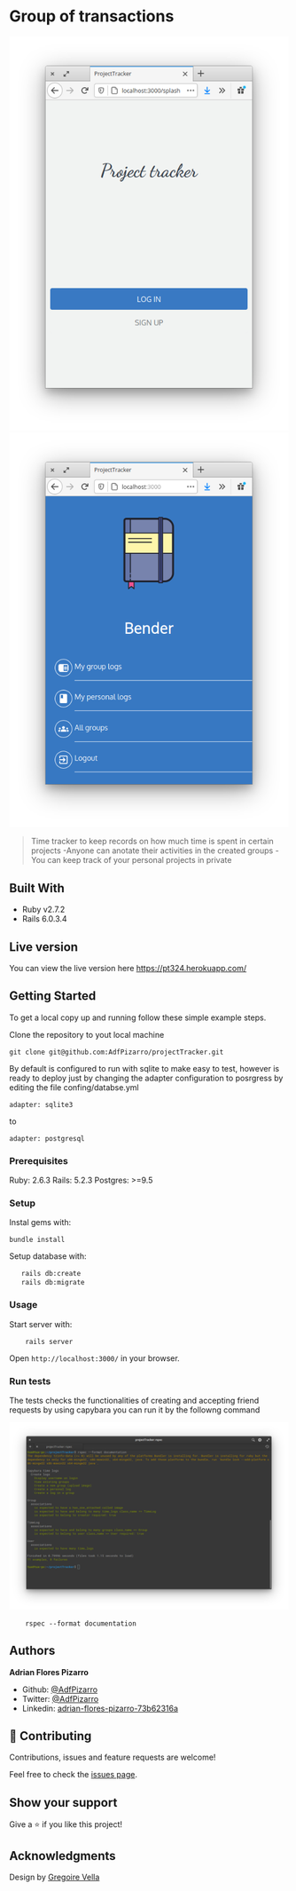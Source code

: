 # Group of transactions

![screenshot](./img/splash.png)
![screenshot](./img/profile.png)

> Time tracker to keep records on how much time is spent in certain projects
 -Anyone can anotate their activities in the created groups
 -You can keep track of your personal projects in private


## Built With

- Ruby v2.7.2
- Rails 6.0.3.4

## Live version

You can view the live version here
https://pt324.herokuapp.com/

## Getting Started


To get a local copy up and running follow these simple example steps.

Clone the repository to yout local machine

```
git clone git@github.com:AdfPizarro/projectTracker.git
```
By default is configured to run with sqlite to make easy to test, however
is ready to deploy just by changing the adapter configuration to posrgress
by editing the file confing/databse.yml

```
adapter: sqlite3
```
 to

```
adapter: postgresql
```

### Prerequisites

Ruby: 2.6.3
Rails: 5.2.3
Postgres: >=9.5

### Setup

Instal gems with:

```
bundle install
```

Setup database with:

```
   rails db:create
   rails db:migrate
```

### Usage

Start server with:

```
    rails server
```

Open `http://localhost:3000/` in your browser.

### Run tests

The tests checks the functionalities of creating and accepting friend requests
by using capybara you can run it by the followng command

![screenshot](./img/test.png)

```
    rspec --format documentation
```


## Authors

 **Adrian Flores Pizarro**

- Github: [@AdfPizarro](https://github.com/AdfPizarro)
- Twitter: [@AdfPizarro](https://twitter.com/adfpizarro)
- Linkedin: [adrian-flores-pizarro-73b62316a](https://www.linkedin.com/in/adrian-flores-pizarro-73b62316a/)

## 🤝 Contributing

Contributions, issues and feature requests are welcome!

Feel free to check the [issues page](issues/).

## Show your support

Give a ⭐️ if you like this project!

## Acknowledgments

Design by [Gregoire Vella](https://www.behance.net/gregoirevella)

